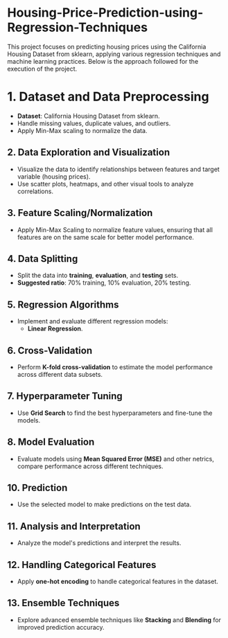 # Housing-Price-Prediction-using-Regression-Techniques
This project focuses on predicting housing prices using the California Housing Dataset from sklearn, applying various regression techniques and machine learning practices. Below is the approach followed for the execution of the  project.
# 1. Dataset and Data Preprocessing
- **Dataset**: California Housing Dataset from sklearn.
- Handle missing values, duplicate values, and outliers.
- Apply Min-Max scaling to normalize the data.
## 2. Data Exploration and Visualization
- Visualize the data to identify relationships between features and target variable (housing prices).
- Use scatter plots, heatmaps, and other visual tools to analyze correlations.
## 3. Feature Scaling/Normalization
- Apply Min-Max Scaling to normalize feature values, ensuring that all features are on the same scale for better model performance.
## 4. Data Splitting
- Split the data into **training**, **evaluation**, and **testing** sets.
- **Suggested ratio**: 70% training, 10% evaluation, 20% testing.
## 5. Regression Algorithms
- Implement and evaluate different regression models:
  - **Linear Regression**.
## 6. Cross-Validation
- Perform **K-fold cross-validation** to estimate the model performance across different data subsets.
## 7. Hyperparameter Tuning
- Use **Grid Search** to find the best hyperparameters and fine-tune the models.
## 8. Model Evaluation
- Evaluate models using **Mean Squared Error (MSE)** and other netrics, compare performance across different techniques.
## 10. Prediction
- Use the selected model to make predictions on the test data.
## 11. Analysis and Interpretation
- Analyze the model's predictions and interpret the results.
## 12. Handling Categorical Features
- Apply **one-hot encoding** to handle categorical features in the dataset.
## 13. Ensemble Techniques
- Explore advanced ensemble techniques like **Stacking** and **Blending** for improved prediction accuracy.
